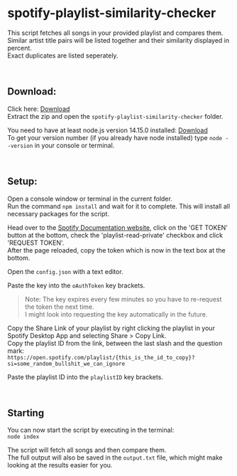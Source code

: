 # spotify-playlist-similarity-checker
This script fetches all songs in your provided playlist and compares them.  
Similar artist title pairs will be listed together and their similarity displayed in percent.  
Exact duplicates are listed seperately.  

&nbsp; 

## Download:
Click here: [Download](https://github.com/HerrEurobeat/spotify-playlist-similarity-checker/archive/refs/heads/main.zip)  
Extract the zip and open the `spotify-playlist-similarity-checker` folder.  
  
You need to have at least node.js version 14.15.0 installed: [Download](https://nodejs.org)  
To get your version number (if you already have node installed) type `node --version` in your console or terminal.  

&nbsp; 

## Setup:
Open a console window or terminal in the current folder.  
Run the command `npm install` and wait for it to complete. This will install all necessary packages for the script.  
  
Head over to the [Spotify Documentation website](https://developer.spotify.com/console/get-playlist-tracks), click on the 'GET TOKEN' button at the bottom, check the 'playlist-read-private' checkbox and click 'REQUEST TOKEN'.  
After the page reloaded, copy the token which is now in the text box at the bottom.  
  
Open the `config.json` with a text editor.  
  
Paste the key into the `oAuthToken` key brackets.  
> Note: The key expires every few minutes so you have to re-request the token the next time.  
> I might look into requesting the key automatically in the future.  
  
Copy the Share Link of your playlist by right clicking the playlist in your Spotify Desktop App and selecting Share > Copy Link.  
Copy the playlist ID from the link, between the last slash and the question mark:  
`https://open.spotify.com/playlist/{this_is_the_id_to_copy}?si=some_random_bullshit_we_can_ignore`  
  
Paste the playlist ID into the `playlistID` key brackets.  
  
&nbsp; 

## Starting
You can now start the script by executing in the terminal:  
`node index`  
  
The script will fetch all songs and then compare them.  
The full output will also be saved in the `output.txt` file, which might make looking at the results easier for you.  